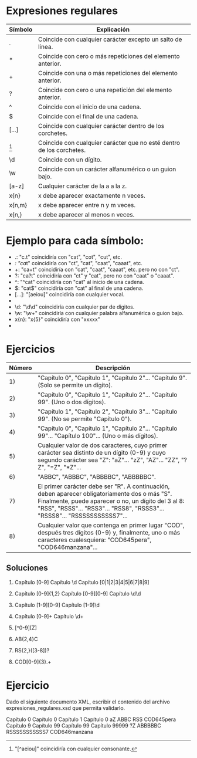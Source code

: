 # Expresiones regulares

| Símbolo | Explicación |
|---------|-------------|
| .       | Coincide con cualquier carácter excepto un salto de línea. |
| *       | Coincide con cero o más repeticiones del elemento anterior. |
| +       | Coincide con una o más repeticiones del elemento anterior. |
| ?       | Coincide con cero o una repetición del elemento anterior. |
| ^       | Coincide con el inicio de una cadena. |
| $       | Coincide con el final de una cadena. |
| [...]   | Coincide con cualquier carácter dentro de los corchetes. |
| [^...]  | Coincide con cualquier carácter que no esté dentro de los corchetes. |
| \d      | Coincide con un dígito. |
| \w      | Coincide con un carácter alfanumérico o un guion bajo. |
| [a-z]   | Cualquier carácter de la a a la z. |
| x{n}    | x debe aparecer exactamente n veces. |
| x{n,m}  | x debe aparecer entre n y m veces. |
| x{n,}   | x debe aparecer al menos n veces. |



# Ejemplo para cada símbolo:

- .: "c.t" coincidiría con "cat", "cot", "cut", etc.
- *: "ca*t" coincidiría con "ct", "cat", "caat", "caaat", etc.
- +: "ca+t" coincidiría con "cat", "caat", "caaat", etc. pero no con "ct".
- ?: "ca?t" coincidiría con "ct" y "cat", pero no con "caat" o "caaat".
- ^: "^cat" coincidiría con "cat" al inicio de una cadena.
- $: "cat$" coincidiría con "cat" al final de una cadena.
- [...]: "[aeiou]" coincidiría con cualquier vocal.
- [^...]: "[^aeiou]" coincidiría con cualquier consonante.
- \d: "\d\d" coincidiría con cualquier par de dígitos.
- \w: "\w+" coincidiría con cualquier palabra alfanumérica o guion bajo.
- x{n}: "x{5}" coincidiría con "xxxxx"
- 

# Ejercicios
| Número | Descripción |
|--------|-------------|
| 1)     | "Capítulo 0", "Capítulo 1", "Capítulo 2"... "Capítulo 9". (Solo se permite un dígito). |
| 2)     | "Capítulo 0", "Capítulo 1", "Capítulo 2"... "Capítulo 99". (Uno o dos dígitos). |
| 3)     | "Capítulo 1", "Capítulo 2", "Capítulo 3"... "Capítulo 99". (No se permite "Capítulo 0"). |
| 4)     | "Capítulo 0", "Capítulo 1", "Capítulo 2"... "Capítulo 99"... "Capítulo 100"... (Uno o más dígitos). |
| 5)     | Cualquier valor de dos caracteres, cuyo primer carácter sea distinto de un dígito (0-9) y cuyo segundo carácter sea "Z": "aZ"... "zZ", "AZ"... "ZZ", "?Z", "=Z", "*Z"... |
| 6)     | "ABBC", "ABBBC", "ABBBBC", "ABBBBBC". |
| 7)     | El primer carácter debe ser "R". A continuación, deben aparecer obligatoriamente dos o más "S". Finalmente, puede aparecer o no, un dígito del 3 al 8: "RSS", "RSSS"... "RSS3"... "RSS8", "RSSS3"... "RSSS8"... "RSSSSSSSSSSS7"... |
| 8)     | Cualquier valor que contenga en primer lugar "COD", después tres dígitos (0-9) y, finalmente, uno o más caracteres cualesquiera: "COD645pera", "COD646manzana"... |

## Soluciones
1.  Capítulo [0-9] 
    Capítulo \d 
    Capítulo [0|1|2|3|4|5|6|7|8|9]

2. Capítulo [0-9]{1,2}
   Capítulo [0-9][0-9]
   Capítulo \d\d

3. Capítulo [1-9][0-9]
   Capítulo [1-9]\d

4. Capítulo [0-9]+
   Capítulo \d+

5. [^0-9][Z]

6. AB{2,4}C

7. RS{2,}([3-8])?

8. COD[0-9]{3}.+

# Ejercicio
Dado el siguiente documento XML, escribir el contenido del archivo expresiones_regulares.xsd que permita validarlo. 

<?xml version="1.0" encoding="UTF-8"?>
<expresiones-regulares xmlns:xsi="http://www.w3.org/2001/XMLSchema-instance"
xsi:noNamespaceSchemaLocation="expresiones-regulares.xsd">
   <expresiones>
      <expresion1>Capítulo 0</expresion1>
      <expresion2>Capítulo 0</expresion2>
      <expresion3>Capítulo 1</expresion3>
      <expresion4>Capítulo 0</expresion4>
      <expresion5>aZ</expresion5>
      <expresion6>ABBC</expresion6>
      <expresion7>RSS</expresion7>
      <expresion8>COD645pera</expresion8>
   </expresiones>
   <expresiones>
      <expresion1>Capítulo 9</expresion1>
      <expresion2>Capítulo 99</expresion2>
      <expresion3>Capítulo 99</expresion3>
      <expresion4>Capítulo 99999</expresion4>
      <expresion5>?Z</expresion5>
      <expresion6>ABBBBBC</expresion6>
      <expresion7>RSSSSSSSSSSS7</expresion7>
      <expresion8>COD646manzana</expresion8>
   </expresiones>
</expresiones-regulares>

